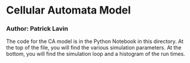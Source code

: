 # Cellular Automata Model
### Author: Patrick Lavin

The code for the CA model is in the Python Notebook in this directory. At the top of the file, you will find the various simulation parameters. At the bottom, you will find the simulation loop and a histogram of the run times. 


